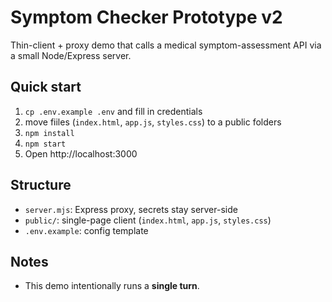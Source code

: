 # Symptom Checker Prototype v2

Thin-client + proxy demo that calls a medical symptom-assessment API via a small Node/Express server.

## Quick start
1) `cp .env.example .env` and fill in credentials 
2) move fiiles (`index.html`, `app.js`, `styles.css`) to a public folders
3) `npm install`  
4) `npm start`  
4) Open http://localhost:3000

## Structure
- `server.mjs`: Express proxy, secrets stay server-side
- `public/`: single-page client (`index.html`, `app.js`, `styles.css`)
- `.env.example`: config template

## Notes
- This demo intentionally runs a **single turn**.







